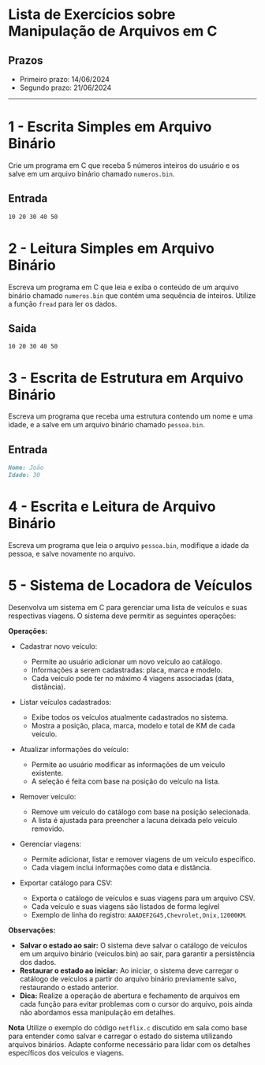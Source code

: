 # Lista de Exercícios sobre Manipulação de Arquivos em C

## Prazos

- Primeiro prazo: 14/06/2024
- Segundo prazo: 21/06/2024

---

# 1 - Escrita Simples em Arquivo Binário

Crie um programa em C que receba 5 números inteiros do usuário e os salve em um arquivo binário chamado `numeros.bin`.

## Entrada
```md
10 20 30 40 50
```

# 2 - Leitura Simples em Arquivo Binário

Escreva um programa em C que leia e exiba o conteúdo de um arquivo binário chamado `numeros.bin` que contém uma sequência de inteiros. Utilize a função `fread` para ler os dados.

## Saida
```
10 20 30 40 50
```

# 3 - Escrita de Estrutura em Arquivo Binário

Escreva um programa que receba uma estrutura contendo um nome e uma idade, e a salve em um arquivo binário chamado `pessoa.bin`.

## Entrada
```md
Nome: João
Idade: 30
```

# 4 - Escrita e Leitura de Arquivo Binário

Escreva um programa que leia o arquivo `pessoa.bin`, modifique a idade da pessoa, e salve novamente no arquivo.

# 5 - Sistema de Locadora de Veículos

Desenvolva um sistema em C para gerenciar uma lista de veículos e suas respectivas viagens. O sistema deve permitir as seguintes operações:

**Operações:**

- Cadastrar novo veículo: 
    - Permite ao usuário adicionar um novo veículo ao catálogo.
    - Informações a serem cadastradas: placa, marca e modelo.
    - Cada veículo pode ter no máximo 4 viagens associadas (data, distância).

- Listar veículos cadastrados:
    - Exibe todos os veículos atualmente cadastrados no sistema.
    - Mostra a posição, placa, marca, modelo e total de KM de cada veículo.

- Atualizar informações do veículo:
    - Permite ao usuário modificar as informações de um veículo existente.
    - A seleção é feita com base na posição do veículo na lista.

- Remover veículo:
    - Remove um veículo do catálogo com base na posição selecionada.
    - A lista é ajustada para preencher a lacuna deixada pelo veículo removido.

- Gerenciar viagens:
    - Permite adicionar, listar e remover viagens de um veículo específico.
    - Cada viagem inclui informações como data e distância.

- Exportar catálogo para CSV:
    - Exporta o catálogo de veículos e suas viagens para um arquivo CSV.
    - Cada veículo e suas viagens são listados de forma legível
    - Exemplo de linha do registro: `AAADEF2G45,Chevrolet,Onix,12000KM`.

**Observações:**
- **Salvar o estado ao sair:** O sistema deve salvar o catálogo de veículos em um arquivo binário (veiculos.bin) ao sair, para garantir a persistência dos dados.
- **Restaurar o estado ao iniciar:** Ao iniciar, o sistema deve carregar o catálogo de veículos a partir do arquivo binário previamente salvo, restaurando o estado anterior.
- **Dica:** Realize a operação de abertura e fechamento de arquivos em cada função para evitar problemas com o cursor do arquivo, pois ainda não abordamos essa manipulação em detalhes.

**Nota**
Utilize o exemplo do código `netflix.c` discutido em sala como base para entender como salvar e carregar o estado do sistema utilizando arquivos binários. Adapte conforme necessário para lidar com os detalhes específicos dos veículos e viagens.
